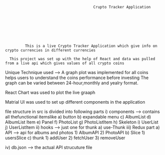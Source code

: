                                             Crupto Tracker Application








             This is a live Crypto Tracker Application which give info on crypto currencies in different currencies

      This project was set up with the help of React and data was pulled from a live api which gives values of all crypto coins

Unique Technique used  --> A graph plot was implemented for all coins helps users to understand the coins performance before investing
The graph can be varied between 24-hour,monthly and yealry format.

React Chart was used to plot the live graaph

Matrial UI was used to set up different components in the application


file structure in src is divided into following parts
i) components --> contains all thefunctional itemslike
                            a) button
                            b) expandable menu
                            c) AlbumList
                            d) AlbumList Item
                            e) Panel
                            f) PhotoList
                            g) PhotoListItem
                            h) Skeleton
                            i) UserList
                            j) UserListItem
ii) hooks --> just one for thunk
                            a) use-Thunk
iii) Redux part 
            a) API --> api for albums and photos
                 1) AlbumAPI
                 2) PhotoAPI
            b) Slice
                 1) usersSlice
            c) thunk
                 1) addUser
                 2) fetchUser
                 3) removeUser

iv) db.json --> the actual API strucuture file

